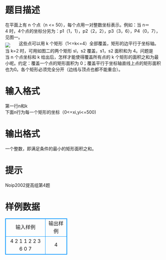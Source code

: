 # 

 
 # 题目描述 
在平面上有&nbsp;n&nbsp;个点（n&nbsp;&lt;=&nbsp;50），每个点用一对整数坐标表示。例如：当&nbsp;n＝4&nbsp;时，4个点的坐标分另为：p1（1，1），p2（2，2），p3（3，6），P4（0，7），见图一。<BR><img src="/source/joyoi/tyvj-1899/img/aHR0cDovL3d3dy5qb3lvaS5jbi9wcm9ibGVtL3R5dmotMTg5OS8mbmJzcDtodHRwOi8veXQudHl2ai5jbjo4MDgwL1Byb2JsZW1JbWcvUDEwMzMuanBn.jpg" border=0 align=middle>　　这些点可以用&nbsp;k&nbsp;个矩形（1&lt;=k&lt;=4）全部覆盖，矩形的边平行于坐标轴。当&nbsp;k=2&nbsp;时，可用如图二的两个矩形&nbsp;sl，s2&nbsp;覆盖，s1，s2&nbsp;面积和为&nbsp;4。问题是当&nbsp;n&nbsp;个点坐标和&nbsp;k&nbsp;给出后，怎样才能使得覆盖所有点的&nbsp;k&nbsp;个矩形的面积之和为最小呢。约定：覆盖一个点的矩形面积为&nbsp;0；覆盖平行于坐标轴直线上点的矩形面积也为0。各个矩形必须完全分开（边线与顶点也都不能重合）。&nbsp;<BR> 

 
 # 输入格式 
第一行n和k<BR>下面n行为每一个矩形的坐标（0&lt;=xi,yi&lt;=500)&nbsp; 

 
 # 输出格式 
一个整数，即满足条件的最小的矩形面积之和。 

 
 # 提示 
Noip2002提高组第4题 
# 样例数据
<style>
        table,table tr th, table tr td { border:1px solid #0094ff; }
        table { width: 200px; min-height: 25px; line-height: 25px; text-align: center; border-collapse: collapse;}   
    </style>
<table>
	<tr>
		<td>输入样例</td>
		<td>输出样例</td>
	</tr>
<tr><td>4 2
1 1
2 2
3 6
0 7
</td><td>4
</td></tr></table>
